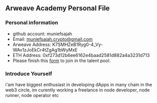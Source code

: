 ## Arweave Academy Personal File

### Personal information

- github account: muniefsajah
- Email: muniefsajah.crypto@gmail.com
- Arweave Address: K7SMHZeB1Ryg0-4_Vy-WAv1zJoEkCr4tZgAg1bWyMxE
- ETH Address: 0xf273d12b6ee6162e4baad2581d882a4a3231d713
- Please finish this [form](https://docs.google.com/forms/d/e/1FAIpQLSfWA5fIIcBgmRppm3jNz5vmf9Mai_QMVil-2pO4r7YKn_Zhtw/viewform?usp=sf_link) to join in the talent pool.

### Introduce Yourself
 i'am have biggest enthusiast in developing dApps in many chain in the web3 circle, im curently working a freelance in node developer, node runner, node operator etc

